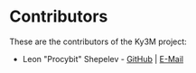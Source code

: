 # Contributors

These are the contributors of the Ky3M project:

- Leon "Procybit" Shepelev - [GitHub](https://github.com/Procybit) | [E-Mail](mailto:kyleusnaff@gmail.com)